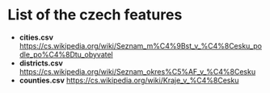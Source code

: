 # List of the czech features

-   **cities.csv** https://cs.wikipedia.org/wiki/Seznam_m%C4%9Bst_v_%C4%8Cesku_podle_po%C4%8Dtu_obyvatel
-   **districts.csv** https://cs.wikipedia.org/wiki/Seznam_okres%C5%AF_v_%C4%8Cesku
-   **counties.csv** https://cs.wikipedia.org/wiki/Kraje_v_%C4%8Cesku